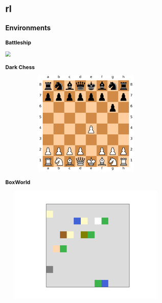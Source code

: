 # rl

## Environments

### Battleship
<img align="center" src="https://github.com/Liberty3000/rl/blob/master/graphics/battleship.gif" width="1000"/>

### Dark Chess
<p align="center">
  <img align="center" src="https://github.com/Liberty3000/rl/blob/master/graphics/dark_chess.gif" width="300"/>
</p>

### BoxWorld
<p align="center">
  <img align="center" src="https://github.com/Liberty3000/rl/blob/master/graphics/box_world.gif" width="450"/>
</p>
